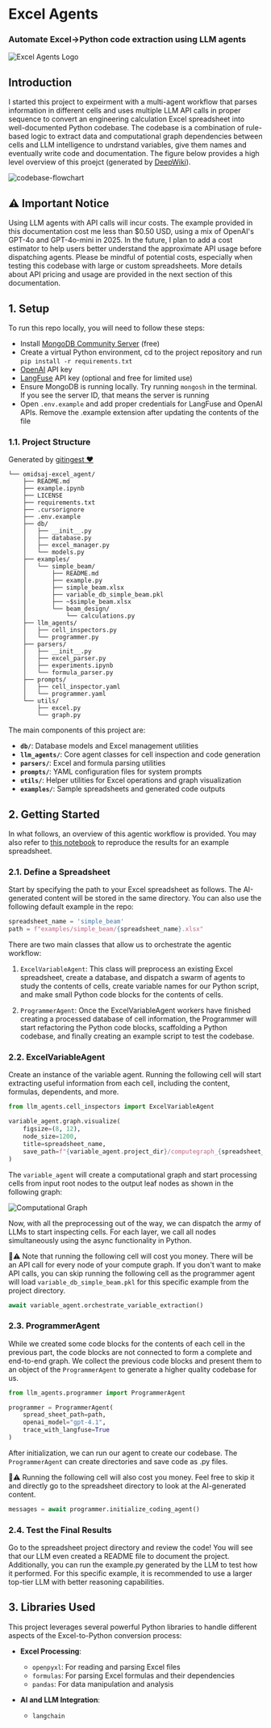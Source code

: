 # Excel Agents
### Automate Excel→Python code extraction using LLM agents

![Excel Agents Logo](assets/logo.jpg)

## Introduction
I started this project to expeirment with a multi-agent workflow that parses information in different cells and uses multiple LLM API calls in proper sequence to convert an engineering calculation Excel spreadsheet into well-documented Python codebase. The codebase is a combination of rule-based logic to extract data and computational graph dependencies between cells and LLM intelligence to undrstand variables, give them names and eventually write code and documentation. The figure below provides a high level overview of this proejct (generated by [DeepWiki](https://deepwiki.org/)). 

![codebase-flowchart](https://github.com/OmidSaj/excel_agent/blob/main/assets/codebase-flowchart.png)


## ⚠️ Important Notice
Using LLM agents with API calls will incur costs. The example provided in this documentation cost me less than $0.50 USD, using a mix of OpenAI's GPT-4o and GPT-4o-mini in 2025.
In the future, I plan to add a cost estimator to help users better understand the approximate API usage before dispatching agents. 
Please be mindful of potential costs, especially when testing this codebase with large or custom spreadsheets. More details about API pricing and usage are provided in the next section of this documentation.

## 1. Setup
To run this repo locally, you will need to follow these steps:
- Install [MongoDB Community Server](https://www.mongodb.com/try/download/community) (free)
- Create a virtual Python environment, cd to the project repository and run `pip install -r requirements.txt`
- [OpenAI](https://openai.com/api/) API key
- [LangFuse](https://langfuse.com/) API key (optional and free for limited use)
- Ensure MongoDB is running locally. Try running `mongosh` in the terminal. If you see the server ID, that means the server is running
- Open `.env.example` and add proper credentials for LangFuse and OpenAI APIs. Remove the .example extension after updating the contents of the file

### 1.1. Project Structure
Generated by [gitingest ❤️](https://gitingest.com/)
```
└── omidsaj-excel_agent/
    ├── README.md
    ├── example.ipynb
    ├── LICENSE
    ├── requirements.txt
    ├── .cursorignore
    ├── .env.example
    ├── db/
    │   ├── __init__.py
    │   ├── database.py
    │   ├── excel_manager.py
    │   └── models.py
    ├── examples/
    │   └── simple_beam/
    │       ├── README.md
    │       ├── example.py
    │       ├── simple_beam.xlsx
    │       ├── variable_db_simple_beam.pkl
    │       ├── ~$simple_beam.xlsx
    │       └── beam_design/
    │           └── calculations.py
    ├── llm_agents/
    │   ├── cell_inspectors.py
    │   └── programmer.py
    ├── parsers/
    │   ├── __init__.py
    │   ├── excel_parser.py
    │   ├── experiments.ipynb
    │   └── formula_parser.py
    ├── prompts/
    │   ├── cell_inspector.yaml
    │   └── programmer.yaml
    └── utils/
        ├── excel.py
        └── graph.py
```

The main components of this project are:
- **`db/`**: Database models and Excel management utilities
- **`llm_agents/`**: Core agent classes for cell inspection and code generation
- **`parsers/`**: Excel and formula parsing utilities
- **`prompts/`**: YAML configuration files for system prompts
- **`utils/`**: Helper utilities for Excel operations and graph visualization
- **`examples/`**: Sample spreadsheets and generated code outputs



## 2. Getting Started
In what follows, an overview of this agentic workflow is provided. You may also refer to [this notebook](https://github.com/OmidSaj/excel_agent/blob/main/example.ipynb) to reproduce the results for an example spreadsheet. 

### 2.1. Define a Spreadsheet
Start by specifying the path to your Excel spreadsheet as follows. The AI-generated content will be stored in the same directory. You can also use the following default example in the repo:
```python
spreadsheet_name = 'simple_beam'
path = f"examples/simple_beam/{spreadsheet_name}.xlsx"
```

There are two main classes that allow us to orchestrate the agentic workflow:
1. `ExcelVariableAgent`: This class will preprocess an existing Excel spreadsheet, create a database, and dispatch a swarm of agents to study the contents of cells, create variable names for our Python script, and make small Python code blocks for the contents of cells.

2. `ProgrammerAgent`: Once the ExcelVariableAgent workers have finished creating a processed database of cell information, the Programmer will start refactoring the Python code blocks, scaffolding a Python codebase, and finally creating an example script to test the codebase.

### 2.2. ExcelVariableAgent
Create an instance of the variable agent. Running the following cell will start extracting useful information from each cell, including the content, formulas, dependents, and more.

```python
from llm_agents.cell_inspectors import ExcelVariableAgent

variable_agent.graph.visualize(
    figsize=(8, 12),
    node_size=1200,
    title=spreadsheet_name,
    save_path=f"{variable_agent.project_dir}/computegraph_{spreadsheet_name}.png"
)
```

The `variable_agent` will create a computational graph and start processing cells from input root nodes to the output leaf nodes as shown in the following graph:

![Computational Graph](assets/computational_graph.png)

Now, with all the preprocessing out of the way, we can dispatch the army of LLMs to start inspecting cells. For each layer, we call all nodes simultaneously using the async functionality in Python.

💸⚠️ Note that running the following cell will cost you money. There will be an API call for every node of your compute graph. If you don't want to make API calls, you can skip running the following cell as the programmer agent will load `variable_db_simple_beam.pkl` for this specific example from the project directory.

```python
await variable_agent.orchestrate_variable_extraction()
```

### 2.3. ProgrammerAgent
While we created some code blocks for the contents of each cell in the previous part, the code blocks are not connected to form a complete and end-to-end graph. We collect the previous code blocks and present them to an object of the `ProgrammerAgent` to generate a higher quality codebase for us.

```python 
from llm_agents.programmer import ProgrammerAgent

programmer = ProgrammerAgent(
    spread_sheet_path=path,
    openai_model="gpt-4.1",
    trace_with_langfuse=True
)
```

After initialization, we can run our agent to create our codebase. The `ProgrammerAgent` can create directories and save code as .py files.

💸⚠️ Running the following cell will also cost you money. Feel free to skip it and directly go to the spreadsheet directory to look at the AI-generated content.

```python
messages = await programmer.initialize_coding_agent()
```

### 2.4. Test the Final Results
Go to the spreadsheet project directory and review the code! You will see that our LLM even created a README file to document the project. Additionally, you can run the example.py generated by the LLM to test how it performed. For this specific example, it is recommended to use a larger top-tier LLM with better reasoning capabilities.

## 3. Libraries Used
This project leverages several powerful Python libraries to handle different aspects of the Excel-to-Python conversion process:

- **Excel Processing**:
  - `openpyxl`: For reading and parsing Excel files
  - `formulas`: For parsing Excel formulas and their dependencies
  - `pandas`: For data manipulation and analysis

- **AI and LLM Integration**:
  - `langchain`